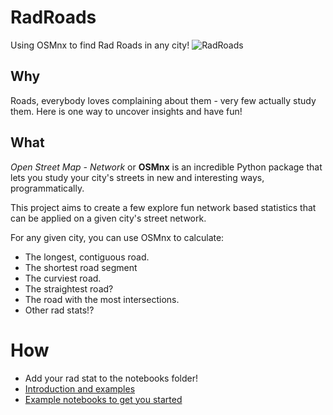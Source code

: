# RadRoads
Using OSMnx to find Rad Roads in any city!
![RadRoads](https://github.com/argo-marketplace/RadStreets/blob/master/road-166543_960_720.jpg)

## Why
Roads, everybody loves complaining about them - very few actually study them. Here is one way to uncover insights and have fun!

## What
*Open Street Map - Network* or **OSMnx** is an incredible Python package that lets you study your city's streets in new and interesting ways, programmatically.

This project aims to create a few explore fun network based statistics that can be applied on a given city's street network.

For any given city, you can use OSMnx to calculate:

- The longest, contiguous road.
- The shortest road segment
- The curviest road.
- The straightest road?
- The road with the most intersections.
- Other rad stats!?

# How
- Add your rad stat to the notebooks folder!
- [Introduction and examples](http://geoffboeing.com/2016/11/osmnx-python-street-networks/)
- [Example notebooks to get you started](https://github.com/gboeing/osmnx-examples/tree/master/notebooks)
